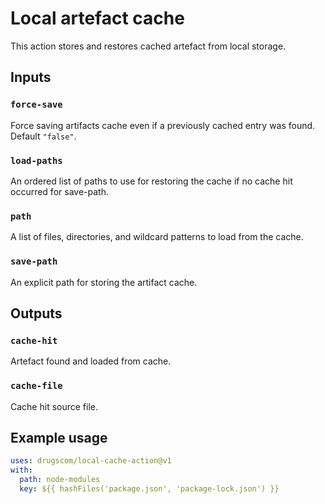 # Local artefact cache

This action stores and restores cached artefact from local storage.

## Inputs

### `force-save`

Force saving artifacts cache even if a previously cached entry was found. Default `"false"`.

### `load-paths`

An ordered list of paths to use for restoring the cache if no cache hit occurred for save-path.

### `path`

A list of files, directories, and wildcard patterns to load from the cache.

### `save-path`

An explicit path for storing the artifact cache.

## Outputs

### `cache-hit`

Artefact found and loaded from cache.

### `cache-file`

Cache hit source file.

## Example usage

```yaml
uses: drugscom/local-cache-action@v1
with:
  path: node-modules
  key: ${{ hashFiles('package.json', 'package-lock.json') }}
```
